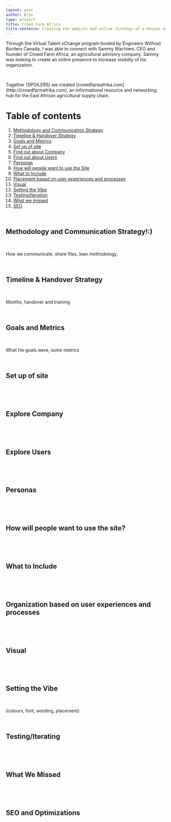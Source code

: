 ```yaml
---
layout: post
author: Bryn
type: project
title: Crowd Farm Africa
title-sentence: Creating the website and online strategy of a Kenyan agricultural startup
---
```


Through the Virtual Talent xChange program hosted by Engineers Without Borders Canada, I was able to connect with Sammy Wachieni, CEO and founder of Crowd Farm Africa, an agricultural advisory company. Sammy was looking to create an online presence to increase visibilty of his organization.
<p>&nbsp;</p>
Together (SPOILERS) we created [crowdfarmafrika.com](http://crowdfarmafrika.com), an informational resource and networking hub for the East African agricultural supply chain.


# Table of contents
1. [Methodology and Communication Strategy](#)
2. [Timeline & Handover Strategy](#)
3. [Goals and Metrics](#)
4. [Set up of site](#)
5. [Find out about Company](#)
6. [Find out about Users](#)
7. [Personas](#)
8. [How will people want to use the Site](#)
9. [What to Include](#)
10. [Placement based on user experiences and processes](#)
11. [Visual](#)
12. [Setting the Vibe](#)
13. [Testing/Iteration](#)
14. [What we missed](#)
15. [SEO](#15)


<p>&nbsp;</p>

<h2>Methodology and Communication Strategy!:)</h2>

<p>&nbsp;</p>
How we communicate, share files, lean methodology, 
<p>&nbsp;</p>

<h2>Timeline & Handover Strategy</h2>

<p>&nbsp;</p>
Months, handover and training
<p>&nbsp;</p>

<h2>Goals and Metrics
</h2>

<p>&nbsp;</p>
What his goals were, some metrics
<p>&nbsp;</p>

<h2>Set up of site</h2>

<p>&nbsp;</p>
<p>&nbsp;</p>

<h2>Explore Company</h2>

<p>&nbsp;</p>
<p>&nbsp;</p>

<h2>Explore Users</h2>

<p>&nbsp;</p>
<p>&nbsp;</p>

<h2>Personas</h2>

<p>&nbsp;</p>
<p>&nbsp;</p>

<h2>How will people want to use the site?</h2>

<p>&nbsp;</p>
<p>&nbsp;</p>

<h2>What to Include</h2>

<p>&nbsp;</p>
<p>&nbsp;</p>

<h2>Organization based on user experiences and processes</h2>

<p>&nbsp;</p>
<p>&nbsp;</p>

<h2>Visual</h2>

<p>&nbsp;</p>
<p>&nbsp;</p>

<h2>Setting the Vibe</h2>

<p>&nbsp;</p>
 (colours, font, wording, placement)
<p>&nbsp;</p>

<h2>Testing/Iterating</h2>

<p>&nbsp;</p>
<p>&nbsp;</p>

<h2>What We Missed</h2>

<p>&nbsp;</p>
<p>&nbsp;</p>

<h2>SEO and Optimizations <a name="15"></a></h2>

<p>&nbsp;</p>